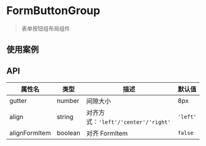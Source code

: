 # FormButtonGroup

> 表单按钮组布局组件

## 使用案例

<dumi-previewer demoPath="guide/form-button-group" />

## API

| 属性名        | 类型    | 描述                                | 默认值   |
| ------------- | ------- | ----------------------------------- | -------- |
| gutter        | number  | 间隙大小                            | 8px      |
| align         | string  | 对齐方式：`'left'/'center'/'right'` | `'left'` |
| alignFormItem | boolean | 对齐 FormItem                       | `false`  |
